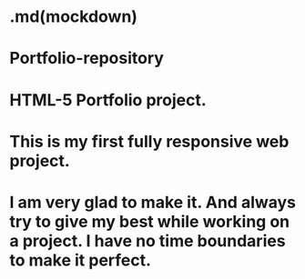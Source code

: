 # .md(mockdown)
# Portfolio-repository
# HTML-5 Portfolio project.
# This is my first fully responsive web project.
# I am very glad to make it. And always try to give my best while working on a project. I have no time boundaries to make it perfect. 
